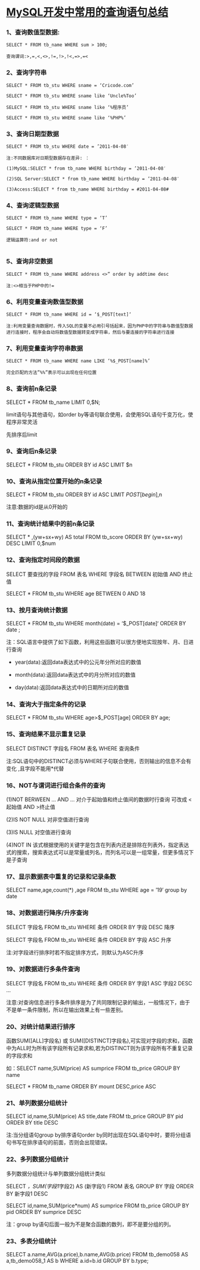 # [MySQL开发中常用的查询语句总结](https://www.cnblogs.com/royfans/p/10097175.html)

### 1、查询数值型数据:

```mysql
SELECT * FROM tb_name WHERE sum > 100;

查询谓词:>,=,<,<>,!=,!>,!<,=>,=<
```

 

### 2、查询字符串

```mysql
SELECT * FROM tb_stu WHERE sname = ‘Cricode.com’

SELECT * FROM tb_stu WHERE sname like ‘Uncle%Too’

SELECT * FROM tb_stu WHERE sname like ‘%程序员’

SELECT * FROM tb_stu WHERE sname like ‘%PHP%’
```

 

### 3、查询日期型数据

```mysql
SELECT * FROM tb_stu WHERE date = ’2011-04-08′

注:不同数据库对日期型数据存在差异: ：

(1)MySQL:SELECT * from tb_name WHERE birthday = ’2011-04-08′

(2)SQL Server:SELECT * from tb_name WHERE birthday = ’2011-04-08′

(3)Access:SELECT * from tb_name WHERE birthday = #2011-04-08#
```

 

### 4、查询逻辑型数据

```mysql
SELECT * FROM tb_name WHERE type = ‘T’

SELECT * FROM tb_name WHERE type = ‘F’

逻辑运算符:and or not
 
```



### 5、查询非空数据

```mysql
SELECT * FROM tb_name WHERE address <>” order by addtime desc

注:<>相当于PHP中的!=
```

 

### 6、利用变量查询数值型数据

```mysql
SELECT * FROM tb_name WHERE id = ‘$_POST[text]‘

注:利用变量查询数据时，传入SQL的变量不必用引号括起来，因为PHP中的字符串与数值型数据进行连接时，程序会自动将数值型数据转变成字符串，然后与要连接的字符串进行连接
```

 

### 7、利用变量查询字符串数据

```mysql
SELECT * FROM tb_name WHERE name LIKE ‘%$_POST[name]%’

完全匹配的方法”%%”表示可以出现在任何位置
```

 

### 8、查询前n条记录

SELECT * FROM tb_name LIMIT 0,$N;

limit语句与其他语句，如order by等语句联合使用，会使用SQL语句千变万化，使程序非常灵活

 先排序后limit

### 9、查询后n条记录

SELECT * FROM tb_stu ORDER BY id ASC LIMIT $n

 

### 10、查询从指定位置开始的n条记录

SELECT * FROM tb_stu ORDER BY id ASC LIMIT $POST[begin],$n

注意:数据的id是从0开始的

 

### 11、查询统计结果中的前n条记录

SELECT * ,(yw+sx+wy) AS total FROM tb_score ORDER BY (yw+sx+wy) DESC LIMIT 0,$num

 

### 12、查询指定时间段的数据

SELECT 要查找的字段 FROM 表名 WHERE 字段名 BETWEEN 初始值 AND 终止值

SELECT * FROM tb_stu WHERE age BETWEEN 0 AND 18

 

### 13、按月查询统计数据

SELECT * FROM tb_stu WHERE month(date) = ‘$_POST[date]‘ ORDER BY date ;

注：SQL语言中提供了如下函数，利用这些函数可以很方便地实现按年、月、日进行查询

- year(data):返回data表达式中的公元年分所对应的数值

- month(data):返回data表达式中的月分所对应的数值

- day(data):返回data表达式中的日期所对应的数值

   

### 14、查询大于指定条件的记录

SELECT * FROM tb_stu WHERE age>$_POST[age] ORDER BY age;

###  

### 15、查询结果不显示重复记录

SELECT DISTINCT 字段名 FROM 表名 WHERE 查询条件

注:SQL语句中的DISTINCT必须与WHERE子句联合使用，否则输出的信息不会有变化 ,且字段不能用*代替

 

### 16、NOT与谓词进行组合条件的查询

(1)NOT BERWEEN … AND … 对介于起始值和终止值间的数据时行查询 可改成 <起始值 AND >终止值

(2)IS NOT NULL 对非空值进行查询

(3)IS NULL 对空值进行查询

(4)NOT IN 该式根据使用的关键字是包含在列表内还是排除在列表外，指定表达式的搜索，搜索表达式可以是常量或列名，而列名可以是一组常量，但更多情况下是子查询

 

### 17、显示数据表中重复的记录和记录条数

SELECT name,age,count(*) ,age FROM tb_stu WHERE age = ’19′ group by date

 

### 18、对数据进行降序/升序查询

SELECT 字段名 FROM tb_stu WHERE 条件 ORDER BY 字段 DESC 降序

SELECT 字段名 FROM tb_stu WHERE 条件 ORDER BY 字段 ASC 升序

注:对字段进行排序时若不指定排序方式，则默认为ASC升序

 

### 19、对数据进行多条件查询

SELECT 字段名 FROM tb_stu WHERE 条件 ORDER BY 字段1 ASC 字段2 DESC …

注意:对查询信息进行多条件排序是为了共同限制记录的输出，一般情况下，由于不是单一条件限制，所以在输出效果上有一些差别。

 

### 20、对统计结果进行排序

函数SUM([ALL]字段名) 或 SUM([DISTINCT]字段名),可实现对字段的求和，函数中为ALL时为所有该字段所有记录求和,若为DISTINCT则为该字段所有不重复记录的字段求和

如：SELECT name,SUM(price) AS sumprice FROM tb_price GROUP BY name

SELECT * FROM tb_name ORDER BY mount DESC,price ASC

 

### 21、单列数据分组统计

SELECT id,name,SUM(price) AS title,date FROM tb_price GROUP BY pid ORDER BY title DESC

注:当分组语句group by排序语句order by同时出现在SQL语句中时，要将分组语句书写在排序语句的前面，否则会出现错误。

 

### 22、多列数据分组统计

多列数据分组统计与单列数据分组统计类似

SELECT *，SUM(字段1*字段2) AS (新字段1) FROM 表名 GROUP BY 字段 ORDER BY 新字段1 DESC

SELECT id,name,SUM(price*num) AS sumprice FROM tb_price GROUP BY pid ORDER BY sumprice DESC

注：group by语句后面一般为不是聚合函数的数列，即不是要分组的列。

 

### 23、多表分组统计

SELECT a.name,AVG(a.price),b.name,AVG(b.price) FROM tb_demo058 AS a,tb_demo058_1 AS b WHERE a.id=b.id GROUP BY b.type;

